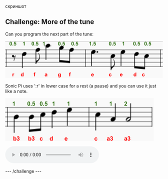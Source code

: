 скриншот

## Challenge: More of the tune

Can you program the next part of the tune:

![скриншот](images/tetris-notes4.png)

Sonic Pi uses ':r' in lower case for a rest (a pause) and you can use it just like a note.

![screenshot](images/tetris-notes5.png)

<div id="audio-preview" class="pdf-hidden">
  <audio controls preload> <source src="resources/tetris-c2.mp3" type="audio/mpeg"> Your browser does not support the <code>audio</code> element. </audio>
</div>

\--- /challenge \---